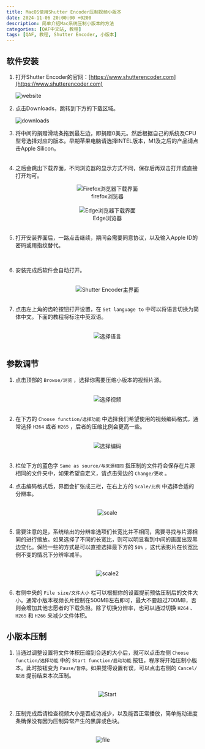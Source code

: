 ```yaml
---
title: MacOS使用Shutter Encoder压制视频小版本
date: 2024-11-06 20:00:00 +0200
description: 简单介绍Mac系统压制小版本的方法
categories: [QAF中文站, 教程]
tags: [QAF, 教程, Shutter Encoder, 小版本]
---
```


## 软件安装

1. 打开Shutter Encoder的官网：[https://www.shutterencoder.com](https://www.shutterencoder.com)
   <br/>

   ![website](/assets/img/post/2024-11-06-how-to-compress-video-by-shutter-encoder/website.png)
    <br/>

2. 点击Downloads，跳转到下方的下载区域。
   <br/>

    ![downloads](/assets/img/post/2024-11-06-how-to-compress-video-by-shutter-encoder/downloads.png)
    <br/>
3. 将中间的捐赠滑动条拖到最左边，即捐赠0美元。然后根据自己的系统及CPU型号选择对应的版本。早期苹果电脑请选择INTEL版本，M1及之后的产品请点击Apple Silicon。
   <br/>
   <br/>
4. 之后会跳出下载界面，不同浏览器的显示方式不同，保存后再双击打开或直接打开均可。
   <br/>
   <center><img src="/assets/img/post/2024-11-06-how-to-compress-video-by-shutter-encoder/versions.png" alt="Firefox浏览器下载界面"><figcaption>firefox浏览器</figcaption></center>

   <br/>

    <center><img src="/assets/img/post/2024-11-06-how-to-compress-video-by-shutter-encoder/versions2.png" alt="Edge浏览器下载界面"><figcaption>Edge浏览器</figcaption></center>

    <br/>

5. 打开安装界面后，一路点击继续，期间会需要同意协议，以及输入Apple ID的密码或用指纹替代。
   
    <br/>

6. 安装完成后软件会自动打开。
   
   <br/>
   <center><img src="/assets/img/post/2024-11-06-how-to-compress-video-by-shutter-encoder/se1.png" alt="Shutter Encoder主界面"></center>
    <br/>

7. 点击左上角的齿轮按钮打开设置，在 `Set language to` 中可以将语言切换为简体中文。下面的教程将标注中英双语。
   
   <br/>
   <center><img src="/assets/img/post/2024-11-06-how-to-compress-video-by-shutter-encoder/language.png" alt="选择语言"></center>
    <br/>
   
## 参数调节

1. 点击顶部的 `Browse/浏览` ，选择你需要压缩小版本的视频片源。
   
   <br/>
   <center><img src="/assets/img/post/2024-11-06-how-to-compress-video-by-shutter-encoder/choose_video.png" alt="选择视频"></center>
   <br/>

2. 在下方的 `Choose function/选择功能` 中选择我们希望使用的视频编码格式，通常选择 `H264` 或者 `H265` ，后者的压缩比例会更高一些。
   
   <br/>
   <center><img src="/assets/img/post/2024-11-06-how-to-compress-video-by-shutter-encoder/choose_function.png" alt="选择编码"></center>
   <br/>

3. 栏位下方的蓝色字 `Same as source/与来源相同` 指压制的文件将会保存在片源相同的文件夹中，如果希望自定义，请点击旁边的 `Change/更改` 。
   <br/>
   

4. 点击编码格式后，界面会扩张成三栏，在右上方的 `Scale/比例` 中选择合适的分辨率。
   
    <br/>
   <center><img src="/assets/img/post/2024-11-06-how-to-compress-video-by-shutter-encoder/scale.png" alt="scale"></center>
   <br/>

5.  需要注意的是，系统给出的分辨率选项们长宽比并不相同，需要寻找与片源相同的进行缩放。如果选择了不同的长宽比，则可以明显看到中间的画面出现黑边变化。保险一些的方式是可以直接选择最下方的 `50%` ，这代表影片在长宽比例不变的情况下分辨率减半。
   
    <br/>
    <center><img src="/assets/img/post/2024-11-06-how-to-compress-video-by-shutter-encoder/scale2.png" alt="scale2"></center>
    <br/>

6.  右侧中央的 `File size/文件大小` 栏可以根据你的设置提前预估压制后的文件大小。通常小版本视频长片控制在500MB左右即可，最大不要超过700MB，否则会增加其他志愿者的下载负担。除了切换分辨率，也可以通过切换 `H264` 、 `H265` 和 `H266` 来减少文件体积。


## 小版本压制

1.  当通过调整设置将文件体积压缩到合适的大小后，就可以点击左侧 `Choose function/选择功能` 中的 `Start function/启动功能` 按钮，程序将开始压制小版本。此时按钮变为 `Pause/暂停`。如果觉得设置有误，可以点击右侧的 `Cancel/取消` 提前结束本次压制。
   
    <br/>
    <center><img src="/assets/img/post/2024-11-06-how-to-compress-video-by-shutter-encoder/start.png" alt="Start"></center>
    <br/>

2.  压制完成后请检查视频大小是否成功减少，以及能否正常播放，简单拖动进度条确保没有因为压制异常产生的黑屏或色块。
   
   <br/>
   <center><img src="/assets/img/post/2024-11-06-how-to-compress-video-by-shutter-encoder/file.png" alt="file"></center>
   <br/>

   


